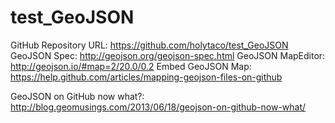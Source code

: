 test_GeoJSON
============

GitHub Repository URL:	https://github.com/holytaco/test_GeoJSON
GeoJSON Spec:			http://geojson.org/geojson-spec.html
GeoJSON MapEditor:		http://geojson.io/#map=2/20.0/0.2
Embed GeoJSON Map:		https://help.github.com/articles/mapping-geojson-files-on-github

GeoJSON on GitHub now what?: 		
http://blog.geomusings.com/2013/06/18/geojson-on-github-now-what/
